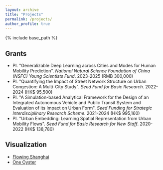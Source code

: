 ```yaml
---
layout: archive
title: "Projects"
permalink: /projects/
author_profile: true
---
```


{% include base_path %}

## Grants
* PI. "Generalizable Deep Learning across Cities and Modes for Human Mobility Prediction". *National Natural Science Foundation of China (NSFC) Young Scientists Fund*. 2023-2025 (RMB 300,000)
* PI. "Quantifying the Impact of Street Network Structure on Urban Congestion: A Multi-City Study". *Seed Fund for Basic Research*. 2022-2024 (HK$ 95,500)
* PI. "A Simulation-based Analytical Framework for the Design of an Integrated Autonomous Vehicle and Public Transit System and Evaluation of its Impact on Urban Form". *Seed Funding for Strategic Interdisciplinary Research Scheme*. 2021-2024 (HK$ 995,160)
* PI. "Urban Embedding: Learning Spatial Representation from Urban Mobility Flows". *Seed Fund for Basic Research for New Staff*. 2020-2022 (HK$ 138,780)


## Visualization
* [Flowing Shanghai](http://web.mit.edu/zhanzhao/www/flowing-shanghai/)
* [One Oyster](http://zhanzhaowf.github.io/one_oyster/)
